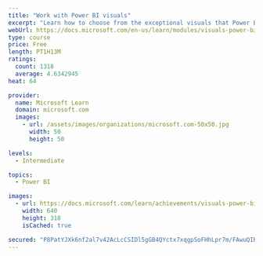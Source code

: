 ```yaml
---
title: "Work with Power BI visuals"
excerpt: "Learn how to choose from the exceptional visuals that Power BI makes available to you. Formatting visuals will direct the user’s attention to exactly where you want it, while helping to make the visual easier to read and interpret. You will also learn about how to use key performance indicators (KPIs)."
webUrl: https://docs.microsoft.com/en-us/learn/modules/visuals-power-bi/
type: course
price: Free
length: PT1H13M
ratings:
  count: 1318
  average: 4.6342945
heat: 64

provider:
  name: Microsoft Learn
  domain: microsoft.com
  images:
    - url: /assets/images/organizations/microsoft.com-50x50.jpg
      width: 50
      height: 50

levels:
  - Intermediate

topics:
  - Power BI

images:
  - url: https://docs.microsoft.com/learn/achievements/visuals-power-bi-social.png
    width: 640
    height: 318
    isCached: true

secured: "P8PatYJXk6nf2al7v42AcLcCSIDl5gGB4QYctx7xqgpSoFHhLpr7m/FAwuQIKH7SHkUe4/fNvye/7i0WhUaNvmBdgzuH1yiL2JF+tCqUe2NB9zfnWrDCNas6/OI9d/n3UyeS7cDmyCRN5br47Vt290QDgYNarUoNtZtMBuXF0UyVh7szxkoKtrfnGrtm5vD5BWpB9LZvchZ32wF94CU1hMKY2AeUZRcyC6hgQPThQCPucCRF+ErlO5dVaWNmT+hu26NW/Tq5h3lrfETqbGaSvHBG7rmP9cMx3pUXp4MPRWqZWTLql0vg52hP2/5zZ/nrmLtQUdcOAi4q8MAPR935OmAGdUhdscWnhRRThUbPWne1TYlFTXLG5hPnFIo90LGLX+S9RTN+d/7/Z1eTofx0zwk7yvBKr3Hc33c9emIV0JA=;fZDIWUe/DHS20DmbSWgR5A=="
---
```



